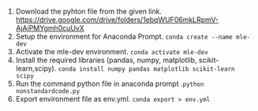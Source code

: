 1. Download the pyhton file from the given link. https://drive.google.com/drive/folders/1ebqWUF06mkLRpmV-AjAjPMYgmh0cuUvX
2. Setup the environment for Anaconda Prompt.
``` conda create --name mle-dev ```
3. Activate the mle-dev environment. ``` conda activate mle-dev ```
4. Install the required libraries (pandas, numpy, matplotlib, scikit-learn,scipy). ```conda install numpy pandas matplotlib scikit-learn scipy```
5. Run the command python file in anaconda prompt .```python nonstandardcode.py``` 
6. Export environment file as env.yml. ```conda export > env.yml```